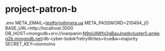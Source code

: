 # project-patron-b


.env
META_EMAIL=testforjo@meta.ua
META_PASSWORD=210494_jO
BASE_URL=http://localhost:3000
DB_HOST=mongodb+srv://ivanpanin:N9qUAWfq3gBavJnq@cluster0.amkeg2b.mongodb.net/db-cyber-bobik?retryWrites=true&w=majority
SECRET_KEY=oionnoino